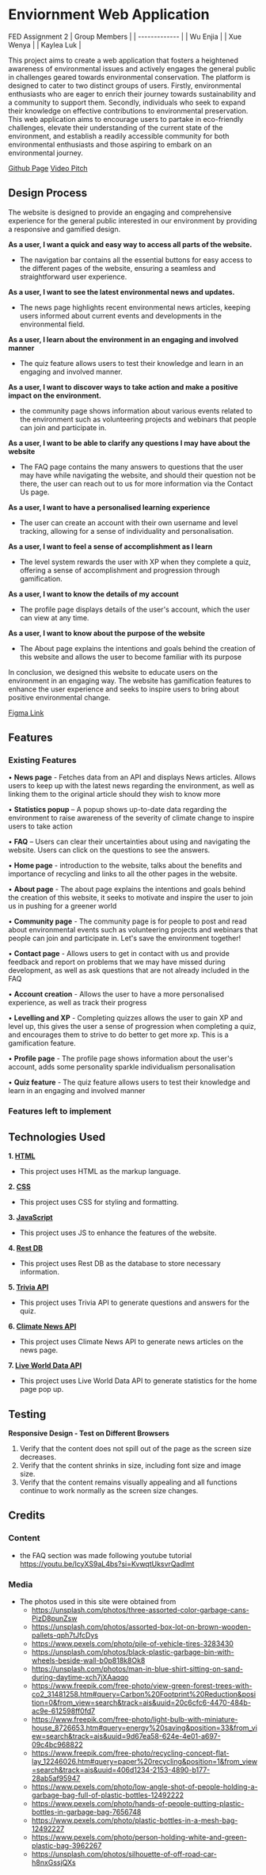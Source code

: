 # Enviornment Web Application
FED Assignment 2
| Group Members  | 
| ------------- | 
| Wu Enjia  | 
| Xue Wenya  | 
| Kaylea Luk |

This project aims to create a web application that fosters a heightened awareness of environmental issues and actively engages the general public in challenges geared towards environmental conservation. The platform is designed to cater to two distinct groups of users. Firstly, environmental enthusiasts who are eager to enrich their journey towards sustainability and a community to support them. Secondly, individuals who seek to expand their knowledge on effective contributions to environmental preservation. This web application aims to encourage users to partake in eco-friendly challenges, elevate their understanding of the current state of the environment, and establish a readily accessible community for both environmental enthusiasts and those aspiring to embark on an environmental journey.

[Github Page](https://enjiawu.github.io/fed-assignment-2/index.html)
[Video Pitch](https://connectnpedu-my.sharepoint.com/:v:/g/personal/s10256978_connect_np_edu_sg/EXzEp2w5qZ5DlenE9E5rtHcBUFp1ltSXTm9ncdR3i9ZjEA?e=LBhdFt&nav=eyJyZWZlcnJhbEluZm8iOnsicmVmZXJyYWxBcHAiOiJTdHJlYW1XZWJBcHAiLCJyZWZlcnJhbFZpZXciOiJTaGFyZURpYWxvZy1MaW5rIiwicmVmZXJyYWxBcHBQbGF0Zm9ybSI6IldlYiIsInJlZmVycmFsTW9kZSI6InZpZXcifX0%3D)

## Design Process
The website is designed to provide an engaging and comprehensive experience for the general public interested in our environment by providing a responsive and gamified design. 

**As a user, I want a quick and easy way to access all parts of the website.**
- The navigation bar contains all the essential buttons for easy access to the different pages of the website, ensuring a seamless and straightforward user experience.

**As a user, I want to see the latest environmental news and updates.**
- The news page highlights recent environmental news articles, keeping users informed about  current events and developments in the environmental field.

**As a user, I learn about the environment in an engaging and involved manner**
- The quiz feature allows users to test their knowledge and learn in an engaging and involved manner.

**As a user, I want to discover ways to take action and make a positive impact on the environment.**
- the community page shows information about various events related to the environment such as volunteering projects and webinars that people can join and participate in.

**As a user, I want to be able to clarify any questions I may have about the website**
- The FAQ page contains the many answers to questions that the user may have while navigating the website, and should their question not be there, the user can reach out to us for more information via the Contact Us page.

**As a user, I want to have a personalised learning experience**
- The user can create an account with their own username and level tracking, allowing for a sense of individuality and personalisation.

**As a user, I want to feel a sense of accomplishment as I learn**
- The level system rewards the user with XP when they complete a quiz, offering a sense of accomplishment and progression through gamification.

**As a user, I want to know the details of my account**
- The profile page displays details of the user's account, which the user can view at any time.

**As a user, I want to know about the purpose of the website**
- The About page explains the intentions and goals behind the creation of this website and allows the user to become familiar with its purpose

In conclusion, we designed this website to educate users on the environment in an engaging way. The website has gamification features to enhance the user experience and seeks to inspire users to bring about positive environmental change.

[Figma Link](https://www.figma.com/file/dDuVR3js5RHNZrQAFmejXv/FED-Assignment?type=design&node-id=0%3A1&mode=design&t=PRGTqcsSJe6tBqQE-1)

## Features
### Existing Features
•	**News page** -  Fetches data from an API and displays News articles. Allows users to keep up with the latest news regarding the environment, as well as linking them to the original article should they wish to know more

•	**Statistics popup** – A popup shows up-to-date data regarding the environment to raise awareness of the severity of climate change to inspire users to take action

•	**FAQ** – Users can clear their uncertainties about using and navigating the website. Users can click on the questions to see the answers.

•	**Home page** - introduction to the website, talks about the benefits and importance of recycling and links to all the other pages in the website.

•	**About page** - The about page explains the intentions and goals behind the creation of this website, it seeks to motivate and inspire the user to join us in pushing for a greener world

•	**Community page** - The community page is for people to post and read about environmental events such as volunteering projects and webinars that people can join and participate in. Let's save the environment together!

•	**Contact page** - Allows users to get in contact with us and provide feedback and report on problems that we may have missed during development, as well as ask questions that are not already included in the FAQ

•	**Account creation** - Allows the user to have a more personalised experience, as well as track their progress

•	**Levelling and XP** - Completing quizzes allows the user to gain XP and level up, this gives the user a sense of progression when completing a quiz, and encourages them to strive to do better to get more xp. This is a gamification feature.

•	**Profile page** - The profile page shows information about the user's account, adds some personality sparkle individualism personalisation

•	**Quiz feature** - The quiz feature allows users to test their knowledge and learn in an engaging and involved manner

### Features left to implement

## Technologies Used
**1. [HTML](https://developer.mozilla.org/en-US/docs/Web/HTML)**
   - This project uses HTML as the markup language.

**2. [CSS](https://developer.mozilla.org/en-US/docs/Web/CSS)**
   - This project uses CSS for styling and formatting.

**3. [JavaScript](https://developer.mozilla.org/en-US/docs/Web/JavaScript)**
   - This project uses JS to enhance the features of the website.

**4. [Rest DB](https://restdb.io/)**
   - This project uses Rest DB as the database to store necessary information.

**5. [Trivia API](https://opentdb.com/api_config.php)**
   - This project uses Trivia API to generate questions and answers for the quiz.

**6. [Climate News API](https://rapidapi.com/AshfaqKabir/api/climate-news-api5/)**
   - This project uses Climate News API to generate news articles on the news page.

**7. [Live World Data API](https://rapidapi.com/jonaskoscielny/api/live-world-data)**
   - This project uses Live World Data API to generate statistics for the home page pop up.

## Testing
**Responsive Design - Test on Different Browsers**
1. Verify that the content does not spill out of the page as the screen size decreases.
2. Verify that the content shrinks in size, including font size and image size.
3. Verify that the content remains visually appealing and all functions continue to work normally as the screen size changes.

## Credits

### Content
- the FAQ section was made following youtube tutorial https://youtu.be/IcyXS9aL4bs?si=KvwqtUksvrQadlmt

### Media
- The photos used in this site were obtained from
  - https://unsplash.com/photos/three-assorted-color-garbage-cans-PizD8punZsw
  - https://unsplash.com/photos/assorted-box-lot-on-brown-wooden-pallets-qph7tJfcDys
  - https://www.pexels.com/photo/pile-of-vehicle-tires-3283430
  - https://unsplash.com/photos/black-plastic-garbage-bin-with-wheels-beside-wall-b0p818k8Ok8
  - https://unsplash.com/photos/man-in-blue-shirt-sitting-on-sand-during-daytime-xch7jXAaqqo
  - https://www.freepik.com/free-photo/view-green-forest-trees-with-co2_31481258.htm#query=Carbon%20Footprint%20Reduction&position=0&from_view=search&track=ais&uuid=20c6cfc6-4470-484b-ac9e-612598ff0fd7
  - https://www.freepik.com/free-photo/light-bulb-with-miniature-house_8726653.htm#query=energy%20saving&position=33&from_view=search&track=ais&uuid=9d67ea58-624e-4e01-a697-09c4bc968822
  - https://www.freepik.com/free-photo/recycling-concept-flat-lay_12246026.htm#query=paper%20recycling&position=1&from_view=search&track=ais&uuid=406d1234-2153-4890-b177-28ab5af95947
  - https://www.pexels.com/photo/low-angle-shot-of-people-holding-a-garbage-bag-full-of-plastic-bottles-12492222
  - https://www.pexels.com/photo/hands-of-people-putting-plastic-bottles-in-garbage-bag-7656748
  - https://www.pexels.com/photo/plastic-bottles-in-a-mesh-bag-12492227
  - https://www.pexels.com/photo/person-holding-white-and-green-plastic-bag-3962267
  - https://unsplash.com/photos/silhouette-of-off-road-car-h8nxGssjQXs


